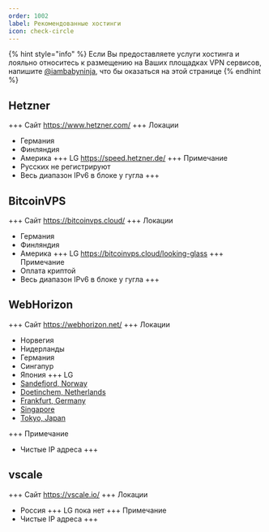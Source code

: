 ```yaml
---
order: 1002
label: Рекомендованные хостинги
icon: check-circle
---
```

{% hint style="info" %}
Если Вы предоставляете услуги хостинга и лояльно относитесь к размещению на Ваших площадках VPN сервисов, напишите [@iambabyninja](https://t.me/iambabyninja), что бы оказаться на этой странице
{% endhint %}

## Hetzner
+++ Сайт
https://www.hetzner.com/
+++ Локации
- Германия
- Финляндия
- Америка
+++ LG
https://speed.hetzner.de/
+++ Примечание
- Русских не регистрируют
- Весь диапазон IPv6 в блоке у гугла
+++

## BitcoinVPS
+++ Сайт
https://bitcoinvps.cloud/
+++ Локации
- Германия
- Финляндия
- Америка
+++ LG
https://bitcoinvps.cloud/looking-glass
+++ Примечание
- Оплата криптой
- Весь диапазон IPv6 в блоке у гугла
+++
## WebHorizon
+++ Сайт
https://webhorizon.net/
+++ Локации
- Норвегия
- Нидерланды
- Германия
- Сингапур
- Япония
+++ LG
- [Sandefjord, Norway](http://lg-no-trf.webhorizon.net/) 
- [Doetinchem, Netherlands](http://lg-nl-dtc.webhorizon.net/) 
- [Frankfurt, Germany](http://lg-de-fra.webhorizon.net/) 
- [Singapore](http://lg-sg-sin.webhorizon.net/) 
- [Tokyo, Japan](http://lg-jp-tyo.webhorizon.net/) 

+++ Примечание
- Чистые IP адреса
+++

## vscale
+++ Сайт
https://vscale.io/
+++ Локации
- Россия
+++ LG
пока нет
+++ Примечание
- Чистые IP адреса
+++


